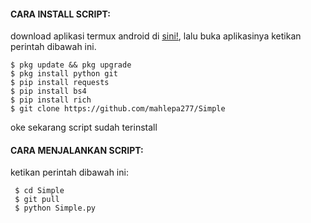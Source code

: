 #### CARA INSTALL SCRIPT:
 download aplikasi termux android di [sini!](https://f-droid.org/repo/com.termux_118.apk), lalu buka aplikasinya ketikan perintah dibawah ini.
 ```
 $ pkg update && pkg upgrade
 $ pkg install python git
 $ pip install requests
 $ pip install bs4
 $ pip install rich
 $ git clone https://github.com/mahlepa277/Simple
 ```
 oke sekarang script sudah terinstall
#### CARA MENJALANKAN SCRIPT:
 ketikan perintah dibawah ini:
 ```
  $ cd Simple
  $ git pull
  $ python Simple.py
 ```

